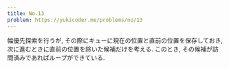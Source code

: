 ```yaml
---
title: No.13
problem: https://yukicoder.me/problems/no/13
---
```

幅優先探索を行うが, その際にキューに現在の位置と直前の位置を保存しておき, 次に進むときに直前の位置を除いた候補だけを考える. このとき, その候補が訪問済みであればループができている.
